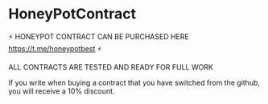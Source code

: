 # HoneyPotContract
⚡ HONEYPOT CONTRACT CAN BE PURCHASED HERE https://t.me/honeypotbest ⚡

ALL CONTRACTS ARE TESTED AND READY FOR FULL WORK

If you write when buying a contract that you have switched from the github, you will receive a 10% discount.
